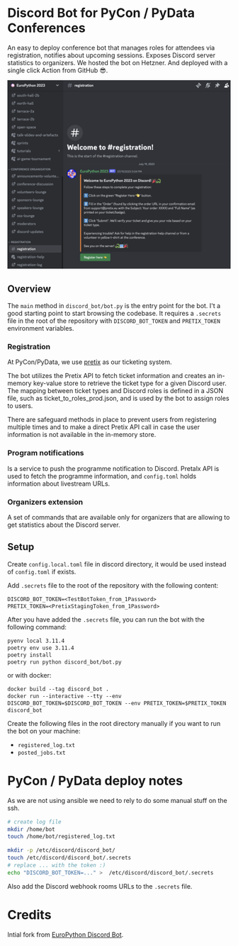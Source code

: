 # Discord Bot for PyCon / PyData Conferences

An easy to deploy conference bot that manages roles for attendees via registration, notifies about upcoming sessions.
Exposes Discord server statistics to organizers.
We hosted the bot on Hetzner. And deployed with a single click Action from GitHub 😎.

![registration_view.png](./img/registration_view.png)

## Overview

The `main` method in `discord_bot/bot.py` is the entry point for the bot.
I't a good starting point to start browsing the codebase.
It requires a `.secrets` file in the root of the repository with `DISCORD_BOT_TOKEN` and `PRETIX_TOKEN` environment variables.

### Registration

At PyCon/PyData, we use [pretix](https://pretix.eu/about/en/) as our ticketing system.

The bot utilizes the Pretix API to fetch ticket information and creates an in-memory key-value store to retrieve the ticket type for a given Discord user. The mapping between ticket types and Discord roles is defined in a JSON file, such as ticket_to_roles_prod.json, and is used by the bot to assign roles to users.

There are safeguard methods in place to prevent users from registering multiple times and to make a direct Pretix API call in case the user information is not available in the in-memory store.

### Program notifications

Is a service to push the programme notification to Discord. Pretalx API is used to fetch the programme information, and `config.toml` holds information about livestream URLs.

### Organizers extension

A set of commands that are available only for organizers that are allowing to get statistics about the Discord server.

## Setup

Create `config.local.toml` file in discord directory, it would be used instead of `config.toml` if exists.

Add `.secrets` file to the root of the repository with the following content:

```shell
DISCORD_BOT_TOKEN=<TestBotToken_from_1Password>
PRETIX_TOKEN=<PretixStagingToken_from_1Password>
```

After you have added the `.secrets` file, you can run the bot with the following command:

```shell
pyenv local 3.11.4
poetry env use 3.11.4
poetry install
poetry run python discord_bot/bot.py
```

or with docker:

```shell
docker build --tag discord_bot .
docker run --interactive --tty --env DISCORD_BOT_TOKEN=$DISCORD_BOT_TOKEN --env PRETIX_TOKEN=$PRETIX_TOKEN discord_bot
```

Create the following files in the root directory manually if you want to run the bot on your machine:

- `registered_log.txt`
- `posted_jobs.txt`

# PyCon / PyData deploy notes

As we are not using ansible we need to rely to do some manual stuff on the ssh.

```bash
# create log file
mkdir /home/bot
touch /home/bot/registered_log.txt
```

```bash
mkdir -p /etc/discord/discord_bot/
touch /etc/discord/discord_bot/.secrets
# replace ... with the token :)
echo "DISCORD_BOT_TOKEN=..." >  /etc/discord/discord_bot/.secrets
```

Also add the Discord webhook rooms URLs to the `.secrets` file.

# Credits

Intial fork from [EuroPython Discord Bot](https://github.com/EuroPython/discord).
